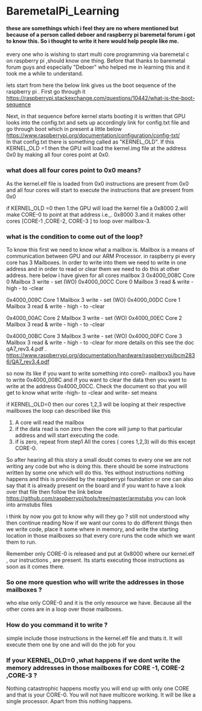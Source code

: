 # BaremetalPi_Learning  
#### these are somethings which i feel they are no where mentioned but because of a person called deboer and raspberry pi baremetal forum  i got to know this. So i thought to write it here would help people like me. 
every one who is wishing to start multi core programming via baremetal c on raspberry pi ,should know one thing. 
Before that 
thanks to baremetal forum guys and especially "Deboer" who helped me in learning this and it took me a while to understand.

lets start from here
the below link gives us the boot sequence of the raspberry pi . First go through it 
https://raspberrypi.stackexchange.com/questions/10442/what-is-the-boot-sequence

Next, in that sequence before kernel starts booting it is written that GPU looks into the config.txt and sets up accordingly
link for config.txt file and go through boot which in present a little below https://www.raspberrypi.org/documentation/configuration/config-txt/  
In that config.txt there is something called as "KERNEL_OLD". If this KERNEL_OLD =1 then the GPU will load the kernel.img file at the address 0x0 by making all four cores point at 0x0.
 ### what does all four cores point to 0x0 means?

As the kernel.elf file is loaded from 0x0 instructions are present from 0x0 and all four cores will start to execute the instructions that are present from 0x0

if KERNEL_OLD =0 then 
1.the GPU will load the kernel file a 0x8000 
2.will make CORE-0 to point at that address i.e.,. 0x8000
3.and it makes other cores [CORE-1 ,CORE-2, CORE-3 ] to loop over mailbox-3.

### what is the condition to come out of the loop?
To know this first we need to know what a mailbox is.
Mailbox is a  means of communication between GPU and our ARM Processor. 
in raspberry pi every core has 3 Mailboxes. In order to write into them we need to write in one address 
and in order to read or clear them we need to do this at other address. 
here below i have given for all cores mailbox 3
0x4000_008C Core 0 Mailbox 3 write - set (WO)
0x4000_00CC Core 0 Mailbox 3 read & write - high - to -clear

0x4000_009C Core 1 Mailbox 3 write - set (WO)
0x4000_00DC Core 1 Mailbox 3 read & write - high - to -clear

0x4000_00AC Core 2 Mailbox 3 write - set (WO)
0x4000_00EC Core 2 Mailbox 3 read & write - high - to -clear

0x4000_00BC Core 3 Mailbox 3 write - set (WO)
0x4000_00FC Core 3 Mailbox 3 read & write - high - to -clear
for more details on this see the doc qA7_rev3.4.pdf .
https://www.raspberrypi.org/documentation/hardware/raspberrypi/bcm2836/QA7_rev3.4.pdf
 
so now its like if you want to write something into core0- mailbox3 you have to write 0x4000_008C and
if you want to clear the data then you want to write at the address 0x4000_00CC. Check the document so that you
will get to know what write -high- to -clear and write- set means

if KERNEL_OLD=0 then our cores 1,2,3 will be looping at their respective mailboxes
the loop can described like this 
1. A core will read the mailbox
2. if the data read is non zero then the core will jump to that particular address and will start executing the code.
3. if is zero, repeat from step1
All the cores ( cores 1,2,3)  will do this except CORE-0. 


So after hearing all this story a small doubt comes to every one we are not writing any code but who is doing this. there should be some instructions written by some one which will do this. 
Yes without instructions nothing happens and this is provided by the raspberrypi foundation or one can also say that it is already present on the board and if you want to have a look over that file then follow the link below
https://github.com/raspberrypi/tools/tree/master/armstubs 
you can look into armstubs files

i think by now you got to know why will they go ? still not understood why then continue reading 
Now if we want our cores to do different things then we write code, place it some where in memory, and 
write the starting location in those mailboxes so that every core runs the code which we want them to run.

Remember only CORE-0 is released and put at 0x8000 where our kernel.elf , our instructions , are present. 
Its starts executing those instructions as soon as it comes there. 

### So one more question who will write the addresses in those mailboxes ?
who else only CORE-0 and it is the only resource we have. Because all the other cores are in a loop over those mailboxes.

### How do you command it to write ? 
simple include those instructions in the kernel.elf file and thats it. It will execute them one by one and will do the
job for you 

### If your KERNEL_OLD=0 ,what happens if we dont write the memory addresses in those mailboxes for CORE -1, CORE-2 ,CORE-3 ?
Nothing catastrophic happens mostly you will end up with only one CORE and that is your CORE-0. You will not have multicore working. It will be like a single processor. 
Apart from this nothing happens.
